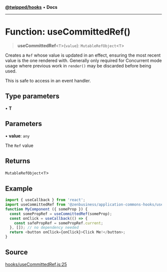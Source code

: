 [**@twipped/hooks**](../../README.md) • **Docs**

***

# Function: useCommittedRef()

> **useCommittedRef**\<`T`\>(`value`): `MutableRefObject`\<`T`\>

Creates a `Ref` whose value is updated in an effect, ensuring the most recent
value is the one rendered with. Generally only required for Concurrent mode usage
where previous work in `render()` may be discarded before being used.

This is safe to access in an event handler.

## Type parameters

• **T**

## Parameters

• **value**: `any`

The `Ref` value

## Returns

`MutableRefObject`\<`T`\>

## Example

```ts
import { useCallback } from 'react';
import useCommittedRef from '@zenbusiness/application-commons-hooks/useCommittedRef';
function MyComponent ({ someProp }) {
  const somePropRef = useCommittedRef(someProp);
  const onClick = useCallback(() => {
    const safePropRef = somePropRef.current;
  }, []); // no dependency needed
  return <button onClick={onClick}>Click Me!</button>;
}
```

## Source

[hooks/useCommittedRef.js:25](https://github.com/Twipped/hooks/blob/main/hooks/useCommittedRef.js#L25)
